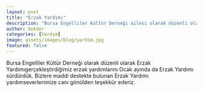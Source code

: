 ```yaml
---
layout: post
title: "Erzak Yardımı"
description: "Bursa Engelliler Kültür Derneği ailesi olarak düzenli olarak gerçekleştirdiğimiz erzak yardımlarını Ocak ayında da sürdürdük."
author: bekder
categories: [Yardım]
image: assets/images/blog/yardim.jpg
featured: false
---
```


Bursa Engelliler Kültür Derneği olarak düzenli olarak Erzak Yardımıgerçekleştirdiğimiz erzak yardımlarını Ocak ayında da Erzak Yardımı sürdürdük. Bizlere maddi destekte bulunan Erzak Yardımı yardımseverlerimize canı gönülden teşekkür ederiz.

